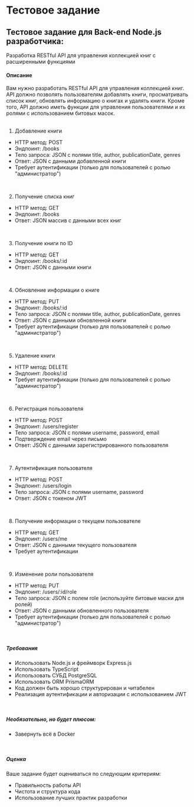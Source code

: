 # Тестовое задание

## Тестовое задание для Back-end Node.js разработчика:
Разработка RESTful API для управления коллекцией книг с расширенными функциями

#### Описание

Вам нужно разработать RESTful API для управления коллекцией книг.<br>
API должно позволять пользователям добавлять книги, просматривать<br>
список книг, обновлять информацию о книгах и удалять книги. Кроме<br>
того, API должно иметь функции для управления пользователями и их<br>
ролями с использованием битовых масок.<br>
<br>

1. Добавление книги
- HTTP метод: POST
- Эндпоинт: /books
- Тело запроса: JSON с полями title, author, publicationDate, genres
- Ответ: JSON с данными добавленной книги
- Требует аутентификации (только для пользователей с ролью "администратор")
<br>

2. Получение списка книг
- HTTP метод: GET
- Эндпоинт: /books
- Ответ: JSON массив с данными всех книг
<br>

3. Получение книги по ID
- HTTP метод: GET
- Эндпоинт: /books/:id
- Ответ: JSON с данными книги
<br>

4. Обновление информации о книге
- HTTP метод: PUT
- Эндпоинт: /books/:id
- Тело запроса: JSON с полями title, author, publicationDate, genres
- Ответ: JSON с данными обновленной книги
- Требует аутентификации (только для пользователей с ролью "администратор")
<br>

5. Удаление книги
- HTTP метод: DELETE
- Эндпоинт: /books/:id
- Требует аутентификации (только для пользователей с ролью "администратор")
<br>

6. Регистрация пользователя
- HTTP метод: POST
- Эндпоинт: /users/register
- Тело запроса: JSON с полями username, password, email
- Подтверждение email через письмо
- Ответ: JSON с данными зарегистрированного пользователя
<br>

7. Аутентификация пользователя
- HTTP метод: POST
- Эндпоинт: /users/login
- Тело запроса: JSON с полями username, password
- Ответ: JSON с токеном JWT
<br>

8. Получение информации о текущем пользователе
- HTTP метод: GET
- Эндпоинт: /users/me
- Ответ: JSON с данными текущего пользователя
- Требует аутентификации
<br>

9. Изменение роли пользователя
- HTTP метод: PUT
- Эндпоинт: /users/:id/role
- Тело запроса: JSON с полем role (используйте битовые маски для ролей)
- Ответ: JSON с данными обновленного пользователя
- Требует аутентификации (только для пользователей с ролью "администратор")
<br>

##### Требования
- Использовать Node.js и фреймворк Express.js
- Использовать TypeScript
- Использовать СУБД PostgreSQL
- Использовать ORM PrismaORM
- Код должен быть хорошо структурирован и читабелен
- Реализация аутентификации и авторизации с использованием JWT
<br>

##### Необязательно, но будет плюсом:
- Завернуть всё в Docker
<br>

##### Оценка
Ваше задание будет оцениваться по следующим критериям:
- Правильность работы API
- Чистота и структура кода
- Использование лучших практик разработки
